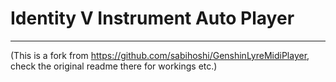 # Identity V Instrument Auto Player
---
(This is a fork from https://github.com/sabihoshi/GenshinLyreMidiPlayer, check the original readme there for workings etc.)

